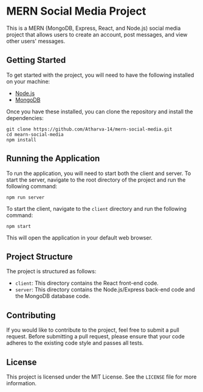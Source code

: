 # MERN Social Media Project

This is a MERN (MongoDB, Express, React, and Node.js) social media project that allows users to create an account, post messages, and view other users' messages. 

## Getting Started

To get started with the project, you will need to have the following installed on your machine:

- [Node.js](https://nodejs.org/)
- [MongoDB](https://www.mongodb.com/)

Once you have these installed, you can clone the repository and install the dependencies:

````
git clone https://github.com/Atharva-14/mern-social-media.git
cd mearn-social-media
npm install
````

## Running the Application

To run the application, you will need to start both the client and server. To start the server, navigate to the root directory of the project and run the following command:
````
npm run server
````
To start the client, navigate to the `client` directory and run the following command:
````
npm start
````

This will open the application in your default web browser.

## Project Structure

The project is structured as follows:

- `client`: This directory contains the React front-end code.
- `server`: This directory contains the Node.js/Express back-end code and the MongoDB database code.

## Contributing

If you would like to contribute to the project, feel free to submit a pull request. Before submitting a pull request, please ensure that your code adheres to the existing code style and passes all tests.

## License

This project is licensed under the MIT License. See the `LICENSE` file for more information.

